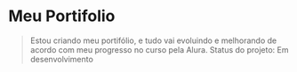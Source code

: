 # Meu Portifolio

> Estou criando meu portifólio, e tudo vai evoluindo e melhorando de acordo com meu progresso no curso pela Alura.
> Status do projeto: Em desenvolvimento
